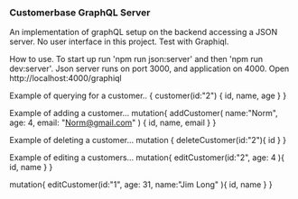 


### Customerbase GraphQL Server

An implementation of graphQL setup on the backend accessing a JSON server. No user interface in this project. Test with Graphiql.


How to use. 
To start up run 'npm run json:server' and then 'npm run dev:server'.
Json server runs on port 3000, and application on 4000.
Open http://localhost:4000/graphiql



Example of querying for a customer..
{
  customer(id:"2") {
    id,
    name,
    age
  }
}


Example of adding a customer...
mutation{
  addCustomer( name:"Norm", age: 4, email: "Norm@gmail.com"  ) {
    id,
    name,
    email
  }
}

Example of deleting a customer... 
mutation {
   deleteCustomer(id:"2"){
   id 
  }
}



Example of editing a customers...
mutation{
  editCustomer(id:"2", age: 4 ){
    id, 
    name
  }
}

mutation{
  editCustomer(id:"1", age: 31, name:"Jim Long" ){
    id, 
    name
  }
}








